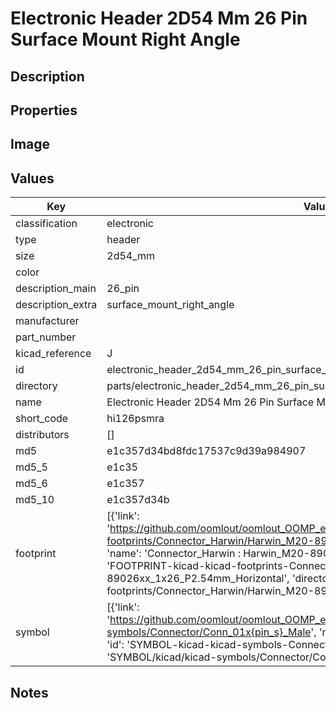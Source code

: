 # Electronic Header 2D54 Mm 26 Pin Surface Mount Right Angle

## Description

## Properties


## Image


## Values

| Key | Value |
| --- | --- |
| classification | electronic |
| type | header |
| size | 2d54_mm |
| color |  |
| description_main | 26_pin |
| description_extra | surface_mount_right_angle |
| manufacturer |  |
| part_number |  |
| kicad_reference | J |
| id | electronic_header_2d54_mm_26_pin_surface_mount_right_angle |
| directory | parts/electronic_header_2d54_mm_26_pin_surface_mount_right_angle |
| name | Electronic Header 2D54 Mm 26 Pin Surface Mount Right Angle |
| short_code | hi126psmra |
| distributors | [] |
| md5 | e1c357d34bd8fdc17537c9d39a984907 |
| md5_5 | e1c35 |
| md5_6 | e1c357 |
| md5_10 | e1c357d34b |
| footprint | [{'link': 'https://github.com/oomlout/oomlout_OOMP_eda_V2/tree/main/FOOTPRINT/kicad/kicad-footprints/Connector_Harwin/Harwin_M20-89026xx_1x26_P2.54mm_Horizontal', 'name': 'Connector_Harwin : Harwin_M20-89026xx_1x26_P2.54mm_Horizontal', 'id': 'FOOTPRINT-kicad-kicad-footprints-Connector_Harwin-Harwin_M20-89026xx_1x26_P2.54mm_Horizontal', 'directory': 'FOOTPRINT/kicad/kicad-footprints/Connector_Harwin/Harwin_M20-89026xx_1x26_P2.54mm_Horizontal/'}] |
| symbol | [{'link': 'https://github.com/oomlout/oomlout_OOMP_eda_V2/tree/main/SYMBOL/kicad/kicad-symbols/Connector/Conn_01x{pin_s}_Male', 'name': 'Connector : Conn_01x26_Male', 'id': 'SYMBOL-kicad-kicad-symbols-Connector-Conn_01x26_Male', 'directory': 'SYMBOL/kicad/kicad-symbols/Connector/Conn_01x26_Male/'}] |

## Notes

